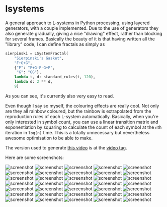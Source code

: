# lsystems

A general approach to L-systems in Python processing, using layered generators,
with a couple implemented. Due to the use of generators they also generate
gradually, giving a nice "drawing" effect, rather than blocking for several
frames. Basically the beauty of it is that having written all the "library"
code, I can define fractals as simply as

```Python
sierpinski = LSystemFractal(
    "Sierpinski's Gasket",
    "F+G+G",
    {"F": "F+G-F-G+F",
     "G": "GG"},
    lambda t, d: standard_rules(t, 120),
    lambda d: 2 ** d,
    9)
```

As you can see, it's currently also very easy to read.

Even though I say so myself, the colouring effects are really cool. Not only are
they all rainbow coloured, but the rainbow is extrapolated from the reproduction
rules of each L-system automatically. Basically, when you're only interested in
symbol count, you can use a linear transition matrix and exponentiation by
squaring to calculate the count of each symbol at the `n`th iteration in
`log(n)` time. This is a totally unnecessary but nevertheless awesome
optimisation to be able to make.

The version used to generate [this video](https://youtu.be/kf3hgNMjzX4) is at
the [video tag](https://github.com/goedel-gang/lsystems/tree/video).

Here are some screenshots:

![screenshot](https://github.com/goedel-gang/lsystems/blob/master/screenshots/00_sierpinskis_gasket.png)
![screenshot](https://github.com/goedel-gang/lsystems/blob/master/screenshots/01_the_dragon_curve.png)
![screenshot](https://github.com/goedel-gang/lsystems/blob/master/screenshots/02_a_lindenmayer_fern.png)
![screenshot](https://github.com/goedel-gang/lsystems/blob/master/screenshots/03_the_levy_c_curve.png)
![screenshot](https://github.com/goedel-gang/lsystems/blob/master/screenshots/04_hilberts_spacefilling_curve.png)
![screenshot](https://github.com/goedel-gang/lsystems/blob/master/screenshots/05_sierpinskis_gasket_hexagonal_variant.png)
![screenshot](https://github.com/goedel-gang/lsystems/blob/master/screenshots/06_koch_snowflake.png)
![screenshot](https://github.com/goedel-gang/lsystems/blob/master/screenshots/07_square_koch_curve.png)
![screenshot](https://github.com/goedel-gang/lsystems/blob/master/screenshots/08_binary_tree.png)
![screenshot](https://github.com/goedel-gang/lsystems/blob/master/screenshots/09_fibonacci_word_fractal.png)
![screenshot](https://github.com/goedel-gang/lsystems/blob/master/screenshots/10_crystal.png)
![screenshot](https://github.com/goedel-gang/lsystems/blob/master/screenshots/11_peano_curve.png)
![screenshot](https://github.com/goedel-gang/lsystems/blob/master/screenshots/12_cantor_set.png)
![screenshot](https://github.com/goedel-gang/lsystems/blob/master/screenshots/13_sierpinski_star.png)
![screenshot](https://github.com/goedel-gang/lsystems/blob/master/screenshots/14_krishna_anklets.png)
![screenshot](https://github.com/goedel-gang/lsystems/blob/master/screenshots/15_mango.png)
![screenshot](https://github.com/goedel-gang/lsystems/blob/master/screenshots/16_board.png)
![screenshot](https://github.com/goedel-gang/lsystems/blob/master/screenshots/17_square_sierpinski.png)
![screenshot](https://github.com/goedel-gang/lsystems/blob/master/screenshots/18_penrose_tiling.png)
![screenshot](https://github.com/goedel-gang/lsystems/blob/master/screenshots/19_hexagonal_gosper.png)
![screenshot](https://github.com/goedel-gang/lsystems/blob/master/screenshots/20_quadratic_gosper.png)
![screenshot](https://github.com/goedel-gang/lsystems/blob/master/screenshots/21_bourke_triangle.png)
![screenshot](https://github.com/goedel-gang/lsystems/blob/master/screenshots/22_bourkes_first_bush.png)
![screenshot](https://github.com/goedel-gang/lsystems/blob/master/screenshots/23_bourkes_second_bush.png)
![screenshot](https://github.com/goedel-gang/lsystems/blob/master/screenshots/24_bourkes_third_bush.png)
![screenshot](https://github.com/goedel-gang/lsystems/blob/master/screenshots/25_saupes_bush.png)
![screenshot](https://github.com/goedel-gang/lsystems/blob/master/screenshots/26_bourke_stick.png)
![screenshot](https://github.com/goedel-gang/lsystems/blob/master/screenshots/27_bourke_weed.png)
![screenshot](https://github.com/goedel-gang/lsystems/blob/master/screenshots/28_koch_island_1.png)
![screenshot](https://github.com/goedel-gang/lsystems/blob/master/screenshots/29_koch_island_2.png)
![screenshot](https://github.com/goedel-gang/lsystems/blob/master/screenshots/30_koch_island_3.png)
![screenshot](https://github.com/goedel-gang/lsystems/blob/master/screenshots/31_minkowski_islandsausage.png)
![screenshot](https://github.com/goedel-gang/lsystems/blob/master/screenshots/32_pentaplexity.png)
![screenshot](https://github.com/goedel-gang/lsystems/blob/master/screenshots/33_bourke_rings.png)
![screenshot](https://github.com/goedel-gang/lsystems/blob/master/screenshots/34_bourke_2.png)
